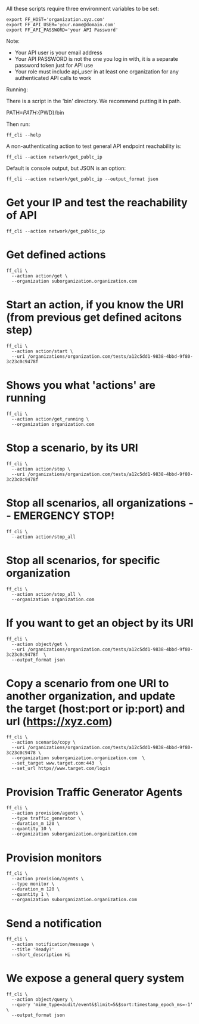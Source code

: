 All these scripts require three environment variables to be set:


    export FF_HOST='organization.xyz.com'
    export FF_API_USER='your.name@domain.com'
    export FF_API_PASSWORD='your API Password'

Note:
- Your API user is your email address
- Your API PASSWORD is not the one you log in with, it is a separate password token just for API use
- Your role must include api_user in at least one organization for any authenticated API calls to work

Running:

There is a script in the 'bin' directory. We recommend putting it in path.

PATH=${PATH}:${PWD}/bin

Then run:

    ff_cli --help

A non-authenticating action to test general API endpoint reachability is:

    ff_cli --action network/get_publc_ip

Default is console output, but JSON is an option:

    ff_cli --action network/get_publc_ip --output_format json

# Get your IP and test the reachability of API   
    ff_cli --action network/get_public_ip  
   
   
# Get defined actions   
    ff_cli \
      --action action/get \
      --organization suborganization.organization.com  
   
# Start an action, if you know the URI (from previous get defined acitons step)   
    ff_cli \
      --action action/start \
      --uri /organizations/organization.com/tests/a12c5dd1-9838-4bbd-9f80-3c23c0c9478f  
   
# Shows you what 'actions' are running   
    ff_cli \
      --action action/get_running \
      --organization organization.com  
   
# Stop a scenario, by its URI   
    ff_cli \
      --action action/stop \
      --uri /organizations/organization.com/tests/a12c5dd1-9838-4bbd-9f80-3c23c0c9478f  
   
# Stop all scenarios, all organizations -- EMERGENCY STOP!   
    ff_cli \
      --action action/stop_all  

# Stop all scenarios, for specific organization   
    ff_cli \
      --action action/stop_all \
      --organization organization.com  
   
# If you want to get an object by its URI   
    ff_cli \
      --action object/get \
      --uri /organizations/organization.com/tests/a12c5dd1-9838-4bbd-9f80-3c23c0c9478f  \
      --output_format json
       
# Copy a scenario from one URI to another organization, and update the target (host:port or ip:port) and url (https://xyz.com)   
    ff_cli \
      --action scenario/copy \
      --uri /organizations/organization.com/tests/a12c5dd1-9838-4bbd-9f80-3c23c0c9478 \
      --organization suborganization.organization.com  \
      --set_target www.target.com:443  \
      --set_url https//www.target.com/login
   
# Provision Traffic Generator Agents
    ff_cli \
      --action provision/agents \
      --type traffic_generator \
      --duration_m 120 \
      --quantity 10 \
      --organization suborganization.organization.com
   
# Provision monitors
    ff_cli \
      --action provision/agents \
      --type monitor \
      --duration_m 120 \
      --quantity 1 \
      --organization suborganization.organization.com
   
# Send a notification
    ff_cli \
      --action notification/message \
      --title 'Ready?'  
      --short_description Hi  

# We expose a general query system   
    ff_cli \
      --action object/query \
      --query 'mime_type=audit/event&$limit=5&$sort:timestamp_epoch_ms=-1'  \
      --output_format json
